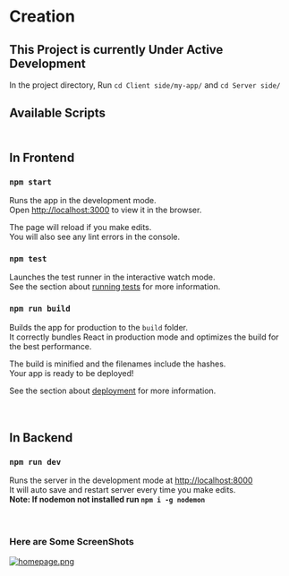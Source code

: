 
# Creation


## This Project is currently Under Active Development

In the project directory, Run `cd Client side/my-app/` and `cd Server side/`

## Available Scripts<br><br>

## In Frontend

### `npm start`

Runs the app in the development mode.\
Open [http://localhost:3000](http://localhost:3000) to view it in the browser.

The page will reload if you make edits.\
You will also see any lint errors in the console.

### `npm test`

Launches the test runner in the interactive watch mode.\
See the section about [running tests](https://facebook.github.io/create-react-app/docs/running-tests) for more information.

### `npm run build`

Builds the app for production to the `build` folder.\
It correctly bundles React in production mode and optimizes the build for the best performance.

The build is minified and the filenames include the hashes.\
Your app is ready to be deployed!

See the section about [deployment](https://facebook.github.io/create-react-app/docs/deployment) for more information.
<br><br><br>

## In Backend

### `npm run dev`

Runs the server in the development mode at [http://localhost:8000](http://localhost:8000)\
It will auto save and restart server every time you make edits.\
**Note: If nodemon not installed run `npm i -g nodemon`**
<br><br><br>

### Here are Some ScreenShots

[![homepage.png](https://i.postimg.cc/C5RFTZzX/homepage.png)](https://postimg.cc/30HM2xjF)
